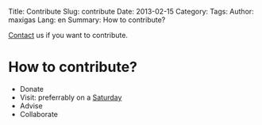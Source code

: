 Title: Contribute
Slug: contribute
Date: 2013-02-15
Category: 
Tags: 
Author: maxigas
Lang: en
Summary: How to contribute?

[Contact]({filename}/pages/Contact.md) us if you want to contribute.

# How to contribute?

 * Donate
 * Visit: preferrably on a [Saturday]
 * Advise
 * Collaborate

[Saturday]: https://calafou.org/en/content/visitors

